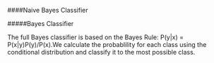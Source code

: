 ####Naive Bayes Classifier

#####Bayes Classifier

The full Bayes classifier is based on the Bayes Rule: P(y|x) = P(x|y)P(y)/P(x).We calculate the probablility for each class using the conditional distribution and classify it to the most possible class.


